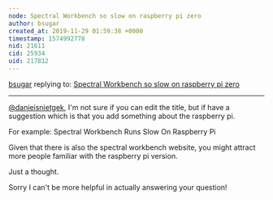```yaml
---
node: Spectral Workbench so slow on raspberry pi zero
author: bsugar
created_at: 2019-11-29 01:59:38 +0000
timestamp: 1574992778
nid: 21611
cid: 25934
uid: 217812
---
```




[bsugar](../profile/bsugar) replying to: [Spectral Workbench so slow on raspberry pi zero](../notes/danieisnietgek/11-28-2019/spectral-workbench-so-slow)

----
[@danieisnietgek](/profile/danieisnietgek), I'm not sure if you can edit the title, but if have a suggestion which is that you add something about the raspberry pi.  

For example: Spectral Workbench Runs Slow On Raspberry Pi

Given that there is also the spectral workbench website, you might attract more people familiar with the raspberry pi version.

Just a thought.

Sorry I can't be more helpful in actually answering your question!
